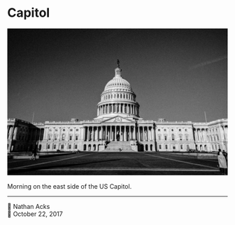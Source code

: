 # Capitol

![A black-and-white photograph of the east side of the US Capitol](assets/2017-10-22-capitol.webp)

Morning on the east side of the US Capitol.

- - - -

<span aria-hidden="true">👤</span> Nathan Acks  
<span aria-hidden="true">📅</span> October 22, 2017
